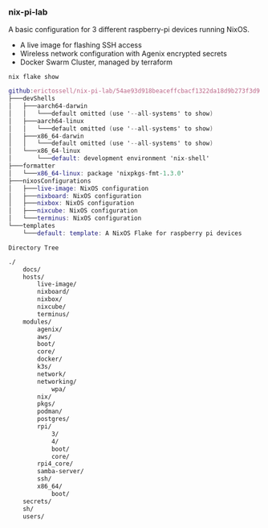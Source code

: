### nix-pi-lab

A basic configuration for 3 different raspberry-pi devices running NixOS.
- A live image for flashing SSH access
- Wireless network configuration with Agenix encrypted secrets
- Docker Swarm Cluster, managed by terraform

`nix flake show`

```nix
github:erictossell/nix-pi-lab/54ae93d918beaceffcbacf1322da18d9b273f3d9
├───devShells
│   ├───aarch64-darwin
│   │   └───default omitted (use '--all-systems' to show)
│   ├───aarch64-linux
│   │   └───default omitted (use '--all-systems' to show)
│   ├───x86_64-darwin
│   │   └───default omitted (use '--all-systems' to show)
│   └───x86_64-linux
│       └───default: development environment 'nix-shell'
├───formatter
│   └───x86_64-linux: package 'nixpkgs-fmt-1.3.0'
├───nixosConfigurations
│   ├───live-image: NixOS configuration
│   ├───nixboard: NixOS configuration
│   ├───nixbox: NixOS configuration
│   ├───nixcube: NixOS configuration
│   └───terminus: NixOS configuration
└───templates
    └───default: template: A NixOS Flake for raspberry pi devices

```

`Directory Tree`

```bash
./
    docs/
    hosts/
        live-image/
        nixboard/
        nixbox/
        nixcube/
        terminus/
    modules/
        agenix/
        aws/
        boot/
        core/
        docker/
        k3s/
        network/
        networking/
            wpa/
        nix/
        pkgs/
        podman/
        postgres/
        rpi/
            3/
            4/
            boot/
            core/
        rpi4_core/
        samba-server/
        ssh/
        x86_64/
            boot/
    secrets/
    sh/
    users/
```

